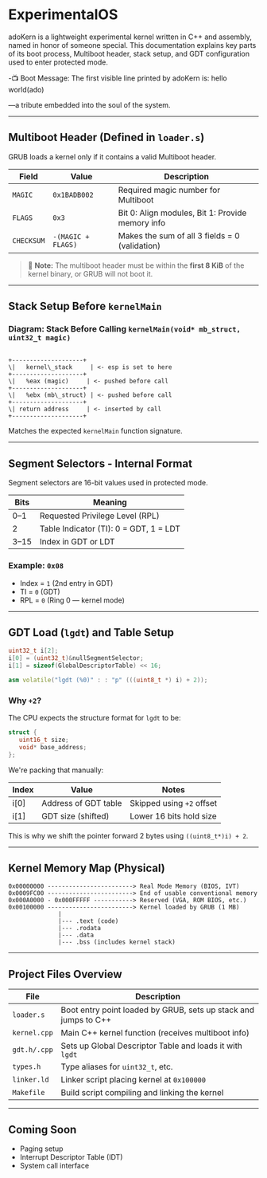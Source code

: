 
#  ExperimentalOS

adoKern is a lightweight experimental kernel written in C++ and assembly, named in honor of someone special. This documentation explains key parts of its boot process, Multiboot header, stack setup, and GDT configuration used to enter protected mode.

-📺 Boot Message: The first visible line printed by adoKern is:
   hello world(ado)

—a tribute embedded into the soul of the system.

---

##  Multiboot Header (Defined in `loader.s`)

GRUB loads a kernel only if it contains a valid Multiboot header.

| Field      | Value             | Description                                      |
|------------|------------------|--------------------------------------------------|
| `MAGIC`    | `0x1BADB002`      | Required magic number for Multiboot              |
| `FLAGS`    | `0x3`             | Bit 0: Align modules, Bit 1: Provide memory info |
| `CHECKSUM` | `-(MAGIC + FLAGS)`| Makes the sum of all 3 fields = 0 (validation)   |

> 📝 **Note:** The multiboot header must be within the **first 8 KiB** of the kernel binary, or GRUB will not boot it.

---

##  Stack Setup Before `kernelMain`

### Diagram: Stack Before Calling `kernelMain(void* mb_struct, uint32_t magic)`

```

+--------------------+
\|   kernel\_stack     | <- esp is set to here
+--------------------+
\|   %eax (magic)     | <- pushed before call
+--------------------+
\|   %ebx (mb\_struct) | <- pushed before call
+--------------------+
\| return address     | <- inserted by call
+--------------------+

````

Matches the expected `kernelMain` function signature.

---

##  Segment Selectors - Internal Format

Segment selectors are 16-bit values used in protected mode.

| Bits  | Meaning                   |
|-------|---------------------------|
| 0–1   | Requested Privilege Level (RPL) |
| 2     | Table Indicator (TI): 0 = GDT, 1 = LDT |
| 3–15  | Index in GDT or LDT       |

### Example: `0x08`

- Index = `1` (2nd entry in GDT)
- TI = `0` (GDT)
- RPL = `0` (Ring 0 — kernel mode)



---

##  GDT Load (`lgdt`) and Table Setup

```cpp
uint32_t i[2];
i[0] = (uint32_t)&nullSegmentSelector;
i[1] = sizeof(GlobalDescriptorTable) << 16;

asm volatile("lgdt (%0)" : : "p" (((uint8_t *) i) + 2));
```

###  Why `+2`?

The CPU expects the structure format for `lgdt` to be:

```cpp
struct {
   uint16_t size;
   void* base_address;
};
```

We're packing that manually:

| Index | Value                | Notes                     |
| ----- | -------------------- | ------------------------- |
| i\[0] | Address of GDT table | Skipped using `+2` offset |
| i\[1] | GDT size (shifted)   | Lower 16 bits hold size   |

This is why we shift the pointer forward 2 bytes using `((uint8_t*)i) + 2`.

---

##  Kernel Memory Map (Physical)

```
0x00000000 ------------------------> Real Mode Memory (BIOS, IVT)
0x0009FC00 ------------------------> End of usable conventional memory
0x000A0000 - 0x000FFFFF -----------> Reserved (VGA, ROM BIOS, etc.)
0x00100000 ------------------------> Kernel loaded by GRUB (1 MB)
              |
              |--- .text (code)
              |--- .rodata
              |--- .data
              |--- .bss (includes kernel stack)
```

---

##  Project Files Overview

| File         | Description                                                     |
| ------------ | --------------------------------------------------------------- |
| `loader.s`   | Boot entry point loaded by GRUB, sets up stack and jumps to C++ |
| `kernel.cpp` | Main C++ kernel function (receives multiboot info)              |
| `gdt.h/.cpp` | Sets up Global Descriptor Table and loads it with `lgdt`        |
| `types.h`    | Type aliases for `uint32_t`, etc.                               |
| `linker.ld`  | Linker script placing kernel at `0x100000`                      |
| `Makefile`   | Build script compiling and linking the kernel                   |

---

##  Coming Soon

* Paging setup
* Interrupt Descriptor Table (IDT)
* System call interface




